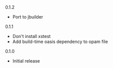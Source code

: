 0.1.2
* Port to jbuilder

0.1.1
* Don't install xstest
* Add build-time oasis dependency to opam file

0.1.0
* Initial release

